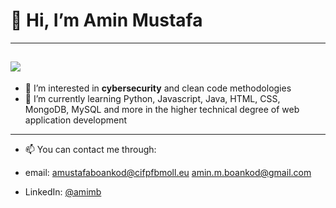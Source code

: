 # 👋 Hi, I’m Amin Mustafa
--------
![](https://tenor.com/es/view/developer-gif-23414225)
--------
- 👀 I’m interested in **cybersecurity** and clean code methodologies
- 🌱 I’m currently learning Python, Javascript, Java, HTML, CSS, MongoDB, MySQL and more in the higher technical degree of web application development

--------

- 📫 You can contact me through:

- email:
  amustafaboankod@cifpfbmoll.eu 
  amin.m.boankod@gmail.com
  
- LinkedIn:
  [@amimb](https://www.linkedin.com/in/aminmb/)
  
  


